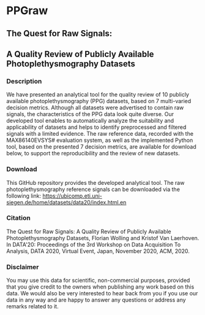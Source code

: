 # PPGraw

## The Quest for Raw Signals:
## A Quality Review of Publicly Available Photoplethysmography Datasets

### Description
We have presented an analytical tool for the quality review of 10 publicly available photoplethysmography (PPG) datasets, based on 7 multi-varied decision metrics. Although all datasets were advertised to contain raw signals, the characteristics of the PPG data look quite diverse. Our developed tool enables to automatically analyze the suitability and applicability of datasets and helps to identify preprocessed and filtered signals with a limited evidence. The raw reference data, recorded with the MAX86140EVSYS# evaluation system, as well as the implemented Python tool, based on the presented 7 decision metrics, are available for download below, to support the reproducibility and the review of new datasets.

### Download
This GitHub repository provides the developed analytical tool.
The raw photoplethysmography reference signals can be downloaded via the following link:
https://ubicomp.eti.uni-siegen.de/home/datasets/data20/index.html.en

### Citation
The Quest for Raw Signals: A Quality Review of Publicly Available Photoplethysmography Datasets, Florian Wolling and Kristof Van Laerhoven. In DATA'20: Proceedings of the 3rd Workshop on Data Acquisition To Analysis, DATA 2020, Virtual Event, Japan, November 2020, ACM, 2020.

### Disclaimer
You may use this data for scientific, non-commercial purposes, provided that you give credit to the owners when publishing any work based on this data. We would also be very interested to hear back from you if you use our data in any way and are happy to answer any questions or address any remarks related to it.
